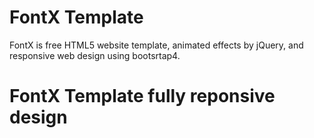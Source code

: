 # FontX Template

FontX is free HTML5 website template, animated effects by jQuery, and responsive web design using bootsrtap4.

# FontX Template fully reponsive design

